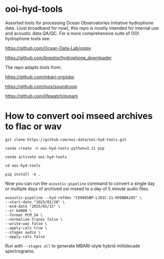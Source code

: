 # ooi-hyd-tools 

Assorted tools for processing Ocean Observatories Initiative hydrophone data. (Just broadband for now), this repo is mostly intended for internal use and acoustic data QA/QC. 
For a more comprehensive suite of OOI hydrophone tools see:

https://github.com/Ocean-Data-Lab/ooipy

https://github.com/bnestor/hydrophone_downloader

The repo adapts tools from: 

https://github.com/mbari-org/pbp

https://github.com/ioos/soundcoop

https://github.com/lifewatch/pypam

# How to convert ooi mseed archives to flac or wav
`git clone https://github.com/ooi-data/ooi-hyd-tools.git`

`conda create -n ooi-hyd-tools python=3.11 pip`

`conda activate ooi-hyd-tools`

`cd ooi-hyd-tools`

`pip install -e .`

Now you can run the `acoustic-pipeline` command to convert a single day or multiple days of archived ooi mseed to a day of 5 minute audio files.

```
acoustic-pipeline --hyd-refdes "CE04OSBP-LJ01C-11-HYDBBA105" \
--start-date "2025/02/20" \
--end-date "2025/03/15" \
--sr 64000 \
--format PCM_24 \
--normalize-traces false \
--write-wav false \
--apply-cals true \
--stages audio \
--apply-cals false
```
Run with `--stages all` to generate MBARI-style hybrid millidecade spectrograms.
